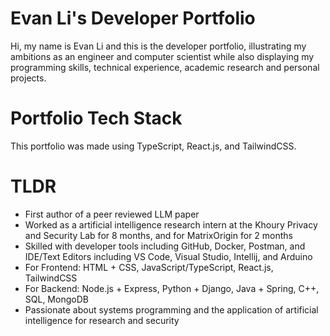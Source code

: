 # Evan Li's Developer Portfolio

Hi, my name is Evan Li and this is the developer portfolio, illustrating my ambitions as an engineer and computer scientist while also 
displaying my programming skills, technical experience, academic research and personal projects.

# Portfolio Tech Stack
This portfolio was made using TypeScript, React.js, and TailwindCSS.

# TLDR
- First author of a peer reviewed LLM paper
- Worked as a artificial intelligence research intern at the Khoury Privacy and Security Lab for 8 months, and for MatrixOrigin for 2 months
- Skilled with developer tools including GitHub, Docker, Postman, and IDE/Text Editors including VS Code, Visual Studio, Intellij, and Arduino
- For Frontend: HTML + CSS, JavaScript/TypeScript, React.js, TailwindCSS
- For Backend: Node.js + Express, Python + Django, Java + Spring, C++, SQL, MongoDB
- Passionate about systems programming and the application of artificial intelligence for research and security
